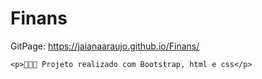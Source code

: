 # Finans

GitPage: https://jaianaaraujo.github.io/Finans/



    <p>👩🏽‍💻 Projeto realizado com Bootstrap, html e css</p>
